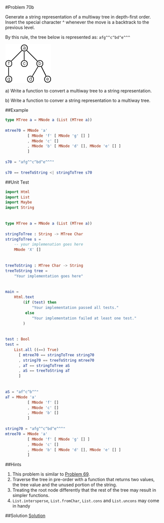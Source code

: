 #Problem 70b

Generate a string representation of a multiway tree in depth-first order. Insert the special character ^ whenever the move is a backtrack to the previous level.

By this rule, the tree below is represented as: ```afg^^c^bd^e^^^```

![](../i/p70.gif)

a) Write a function to convert a multiway tree to a string representation.

b) Write a function to conver a string representation to a multiway tree. 

##Example
```elm
type MTree a = MNode a (List (MTree a))

mtree70 = MNode 'a' 
          [ MNode 'f' [ MNode 'g' [] ]
          , MNode 'c' []
          , MNode 'b' [ MNode 'd' [], MNode 'e' [] ]
          ]

s70 = "afg^^c^bd^e^^^"

s70 == treeToString <| stringToTree s70
```
   
##Unit Test
```elm
import Html
import List
import Maybe
import String


type MTree a = MNode a (List (MTree a))

stringToTree : String -> MTree Char
stringToTree s =
    -- your implemenation goes here
    MNode 'X' []
        
        
treeToString : MTree Char -> String
treeToString tree =
    "Your implementation goes here"


main =
    Html.text
        (if (test) then
            "Your implementation passed all tests."
         else
            "Your implementation failed at least one test."
        )


test : Bool
test =
    List.all ((==) True)
      [ mtree70 == stringToTree string70
      , string70 == treeToString mtree70
      , aT == stringToTree aS
      , aS == treeToString aT
      ]


aS = "af^c^b^^"
aT = MNode 'a' 
          [ MNode 'f' [] 
          , MNode 'c' []
          , MNode 'b' []
          ]
          
string70 = "afg^^c^bd^e^^^"
mtree70 = MNode 'a' 
          [ MNode 'f' [ MNode 'g' [] ]
          , MNode 'c' []
          , MNode 'b' [ MNode 'd' [], MNode 'e' [] ]
          ]
```

##Hints
1. This problem is similar to [Problem 69](p69.md).  
2. Traverse the tree in pre-order with a function that returns two values, the tree value and the unused portion of the string. 
3. Treating the root node differently that the rest of the tree may result in simpler functions.
4. ```List.intersperse```, ```List.fromChar```, ```List.cons``` and ```List.uncons``` may come in handy


##Solution
[Solution](../s/s70.md)